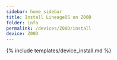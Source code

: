```yaml
---
sidebar: home_sidebar
title: Install LineageOS on Z00D
folder: info
permalink: /devices/Z00D/install
device: Z00D
---
```

{% include templates/device_install.md %}
